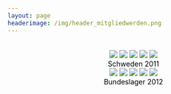 ```yaml
---
layout: page
headerimage: /img/header_mitgliedwerden.png
---
```


<br>
<center><div class="tile-wide bg-blue fg-white" data-role="tile" onclick="window.location.href = 'https://www.flickr.com/photos/141398173@N07/albums/72157669148755046/'">
                <div class="tile-content image-set"> 
                 <img src="/img/Schweden1.jpg">
                 <img src="/img/Schweden2.jpg">
                 <img src="/img/Schweden3.jpg">
                 <img src="/img/Schweden4.jpg">
                 <img src="/img/Schweden5.jpg">
                </div>
                <span class="tile-label" style="color:#000000">Schweden 2011</span>
</div>

<div class="tile-wide bg-blue fg-white" data-role="tile" onclick="window.location.href = 'https://www.flickr.com/photos/141398173@N07/albums/72157666610522574/'">
                <div class="tile-content image-set"> 
                 <img src="/img/Bula1.jpg">
                 <img src="/img/Bula2.jpg">
                 <img src="/img/Bula3.jpg">
                 <img src="/img/Bula4.jpg">
                 <img src="/img/Bula5.jpg">
                </div>
                <span class="tile-label" style="color:#000000">Bundeslager 2012</span>
</div></center>